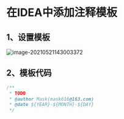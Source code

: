 # 在IDEA中添加注释模板

## 1、设置模板

![image-20210521143003372](https://gitee.com/mask616/images-bed/blob/master/typora-images/tmoqwerm.png)

## 2、模板代码

```javascript
/**
 * TODO 
 * @author Mask(mask616@163.com)
 * @date ${YEAR}-${MONTH}-${DAY}
 */
```

